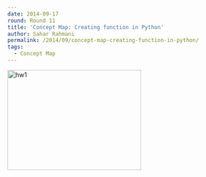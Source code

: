 ```yaml
---
date: 2014-09-17
round: Round 11
title: 'Concept Map: Creating function in Python'
author: Sahar Rahmani
permalink: /2014/09/concept-map-creating-function-in-python/
tags:
  - Concept Map
---
```

[<img class="alignnone size-medium wp-image-8800" alt="hw1" src="/training-course/uploads/2014/09/hw1-300x225.jpg" width="300" height="225" />][1]

 [1]: /training-course/uploads/2014/09/hw1.jpg
